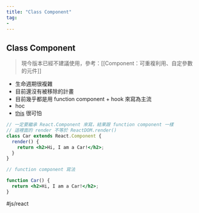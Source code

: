 ```yaml
---
title: "Class Component"
tag: 
- 
---
```

## Class Component
>現今版本已經不建議使用，參考：[[Component：可重複利用、自定參數的元件]]

- 生命週期很複雜
- 目前還沒有被移除的計畫
- 目前幾乎都是用 function component + hook 來寫為主流
- hoc
- [this](this.md) 很可怕



```jsx
// 一定要繼承 React.Component 來寫，結果跟 function component 一樣
// 這裡面的 render 不等於 ReactDOM.render()
class Car extends React.Component {
  render() {
    return <h2>Hi, I am a Car!</h2>;
  }
}

// function component 寫法

function Car() {
  return <h2>Hi, I am a Car!</h2>;
}
```
#js/react